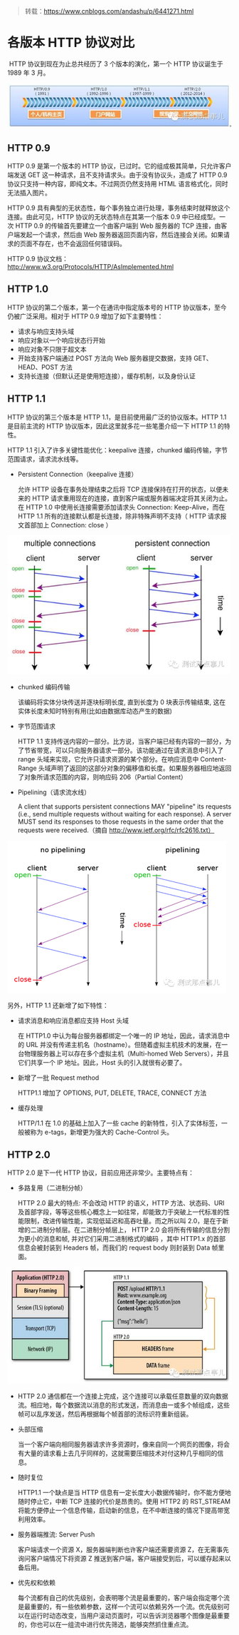 > 转载：https://www.cnblogs.com/andashu/p/6441271.html



# 各版本 HTTP 协议对比

​		HTTP 协议到现在为止总共经历了 3 个版本的演化，第一个 HTTP 协议诞生于 1989 年 3 月。

![1090298-20170225110614929-1968350403](images/1090298-20170225110614929-1968350403.jpg)



## HTTP 0.9

HTTP 0.9 是第一个版本的 HTTP 协议，已过时。它的组成极其简单，只允许客户端发送 GET 这一种请求，且不支持请求头。由于没有协议头，造成了 HTTP 0.9 协议只支持一种内容，即纯文本。不过网页仍然支持用 HTML 语言格式化，同时无法插入图片。

HTTP 0.9 具有典型的无状态性，每个事务独立进行处理，事务结束时就释放这个连接。由此可见，HTTP 协议的无状态特点在其第一个版本 0.9 中已经成型。一次 HTTP 0.9 的传输首先要建立一个由客户端到 Web 服务器的 TCP 连接，由客户端发起一个请求，然后由 Web 服务器返回页面内容，然后连接会关闭。如果请求的页面不存在，也不会返回任何错误码。

HTTP 0.9 协议文档：
http://www.w3.org/Protocols/HTTP/AsImplemented.html



## HTTP 1.0

HTTP 协议的第二个版本，第一个在通讯中指定版本号的 HTTP 协议版本，至今仍被广泛采用。相对于 HTTP 0.9 增加了如下主要特性：

* 请求与响应支持头域
* 响应对象以一个响应状态行开始
* 响应对象不只限于超文本
* 开始支持客户端通过 POST 方法向 Web 服务器提交数据，支持 GET、HEAD、POST 方法
* 支持长连接（但默认还是使用短连接），缓存机制，以及身份认证



## HTTP 1.1

HTTP 协议的第三个版本是 HTTP 1.1，是目前使用最广泛的协议版本。HTTP 1.1 是目前主流的 HTTP 协议版本，因此这里就多花一些笔墨介绍一下 HTTP 1.1 的特性。

HTTP 1.1 引入了许多关键性能优化：keepalive 连接，chunked 编码传输，字节范围请求，请求流水线等。

* Persistent Connection（keepalive 连接）

    允许 HTTP 设备在事务处理结束之后将 TCP 连接保持在打开的状态，以便未来的 HTTP 请求重用现在的连接，直到客户端或服务器端决定将其关闭为止。
    在 HTTP 1.0 中使用长连接需要添加请求头 Connection: Keep-Alive，而在 HTTP 1.1 所有的连接默认都是长连接，除非特殊声明不支持（ HTTP 请求报文首部加上 Connection: close ）

![1090298-20170225110733726-609742802](images/1090298-20170225110733726-609742802.jpg)

* chunked 编码传输

    该编码将实体分块传送并逐块标明长度, 直到长度为 0 块表示传输结束, 这在实体长度未知时特别有用(比如由数据库动态产生的数据)

* 字节范围请求

    HTTP 1.1 支持传送内容的一部分。比方说，当客户端已经有内容的一部分，为了节省带宽，可以只向服务器请求一部分。该功能通过在请求消息中引入了 range 头域来实现，它允许只请求资源的某个部分。在响应消息中 Content-Range 头域声明了返回的这部分对象的偏移值和长度。如果服务器相应地返回了对象所请求范围的内容，则响应码 206（Partial Content）

* Pipelining（请求流水线）

    A client that supports persistent connections MAY "pipeline" its requests (i.e., send multiple requests without waiting for each response). A server MUST send its responses to those requests in the same order that the requests were received.（摘自 http://www.ietf.org/rfc/rfc2616.txt）

![1090298-20170225110825413-1215050354](images/1090298-20170225110825413-1215050354-1608351047801.png)

另外，HTTP 1.1 还新增了如下特性：

* 请求消息和响应消息都应支持 Host 头域

    在 HTTP1.0 中认为每台服务器都绑定一个唯一的 IP 地址，因此，请求消息中的 URL 并没有传递主机名（hostname）。但随着虚拟主机技术的发展，在一台物理服务器上可以存在多个虚拟主机（Multi-homed Web Servers），并且它们共享一个 IP 地址。因此，Host 头的引入就很有必要了。

* 新增了一批 Request method

    HTTP1.1 增加了 OPTIONS, PUT, DELETE, TRACE, CONNECT 方法

* 缓存处理

    HTTP/1.1 在 1.0 的基础上加入了一些 cache 的新特性，引入了实体标签，一般被称为 e-tags，新增更为强大的 Cache-Control 头。



## HTTP 2.0

HTTP 2.0 是下一代 HTTP 协议，目前应用还非常少。主要特点有：

* 多路复用（二进制分帧）

    HTTP 2.0 最大的特点: 不会改动 HTTP 的语义，HTTP 方法、状态码、URI 及首部字段，等等这些核心概念上一如往常，却能致力于突破上一代标准的性能限制，改进传输性能，实现低延迟和高吞吐量。而之所以叫 2.0，是在于新增的二进制分帧层。在二进制分帧层上， HTTP 2.0 会将所有传输的信息分割为更小的消息和帧, 并对它们采用二进制格式的编码 ，其中 HTTP1.x 的首部信息会被封装到 Headers 帧，而我们的 request body 则封装到 Data 帧里面。

![1090298-20170225110844960-275706205](images/1090298-20170225110844960-275706205.jpg)



* HTTP 2.0 通信都在一个连接上完成，这个连接可以承载任意数量的双向数据流。相应地，每个数据流以消息的形式发送，而消息由一或多个帧组成，这些帧可以乱序发送，然后再根据每个帧首部的流标识符重新组装。
* 头部压缩

    当一个客户端向相同服务器请求许多资源时，像来自同一个网页的图像，将会有大量的请求看上去几乎同样的，这就需要压缩技术对付这种几乎相同的信息。

* 随时复位

    HTTP1.1 一个缺点是当 HTTP 信息有一定长度大小数据传输时，你不能方便地随时停止它，中断 TCP 连接的代价是昂贵的。使用 HTTP2 的 RST_STREAM 将能方便停止一个信息传输，启动新的信息，在不中断连接的情况下提高带宽利用效率。

* 服务器端推流: Server Push

    客户端请求一个资源 X，服务器端判断也许客户端还需要资源 Z，在无需事先询问客户端情况下将资源 Z 推送到客户端，客户端接受到后，可以缓存起来以备后用。

* 优先权和依赖

    每个流都有自己的优先级别，会表明哪个流是最重要的，客户端会指定哪个流是最重要的，有一些依赖参数，这样一个流可以依赖另外一个流。优先级别可以在运行时动态改变，当用户滚动页面时，可以告诉浏览器哪个图像是最重要的，你也可以在一组流中进行优先筛选，能够突然抓住重点流。
